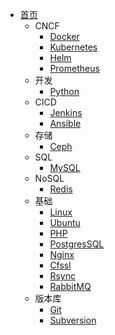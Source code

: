 - [首页](/)
  - CNCF
    - [Docker](/zh-cn/docker/)
    - [Kubernetes](zh-cn/k8s/)
    - [Helm](zh-cn/helm/)
    - [Prometheus](/zh-cn/prometheus/)
  - 开发
    - [Python](/zh-cn/python/)
  - CICD
    - [Jenkins](/zh-cn/jenkins/)
    - [Ansible](/zh-cn/ansible/)
  - 存储
    - [Ceph](/zh-cn/ceph/)
  - SQL
    - [MySQL](/zh-cn/mysql/)
  - NoSQL
    - [Redis](/zh-cn/redis/)
  - 基础
    - [Linux](/zh-cn/linux/)
    - [Ubuntu](/zh-cn/ubuntu/)
    - [PHP](/zh-cn/php/)
    - [PostgresSQL](/zh-cn/postgressql/)
    - [Nginx](/zh-cn/nginx/)
    - [Cfssl](/zh-cn/cfssl/)
    - [Rsync](zh-cn/rsync/)
    - [RabbitMQ](zh-cn/rabbitmq/)
  - 版本库
    - [Git](zh-cn/git/)
    - [Subversion](zh-cn/subversion/)